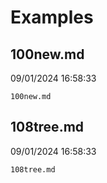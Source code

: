 # Examples

## 100new.md
09/01/2024 16:58:33

```{.include }
100new.md
```

## 108tree.md
09/01/2024 16:58:33

```{.include }
108tree.md
```

